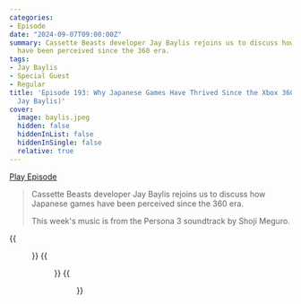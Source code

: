```yaml
---
categories:
- Episode
date: "2024-09-07T09:00:00Z"
summary: Cassette Beasts developer Jay Baylis rejoins us to discuss how Japanese games
  have been perceived since the 360 era.
tags:
- Jay Baylis
- Special Guest
- Regular
title: 'Episode 193: Why Japanese Games Have Thrived Since the Xbox 360 Era (with
  Jay Baylis)'
cover: 
  image: baylis.jpeg
  hidden: false
  hiddenInList: false
  hiddenInSingle: false
  relative: true
---
```


[Play Episode](https://www.patreon.com/posts/episode-193-why-111464119)

> Cassette Beasts developer Jay Baylis rejoins us to discuss how Japanese games have been perceived since the 360 era.
> 
> This week's music is from the Persona 3 soundtrack by Shoji Meguro.

{{<figure 
    src="edge-402.jpeg" 
    alt="Edge 402" >}}
{{<figure 
    src="astro-bot-1.jpeg" 
    alt="Astro Bot" >}}
{{<figure 
    src="astro-bot-2.jpeg" 
    alt="Astro Bot" >}}